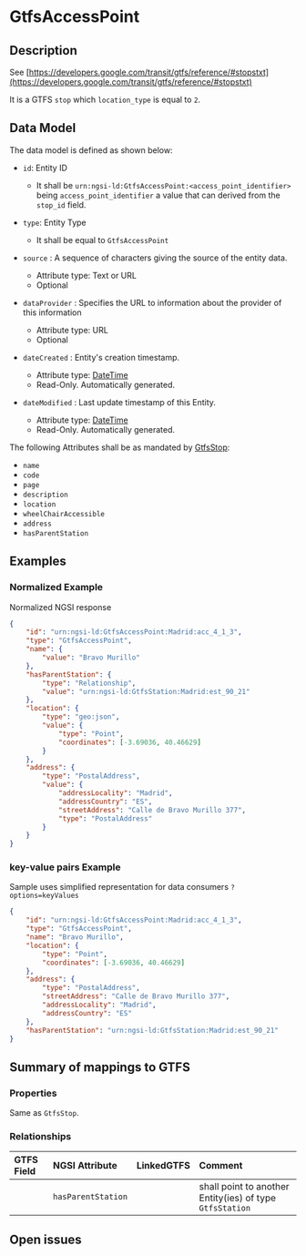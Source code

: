 # GtfsAccessPoint

## Description

See
[https://developers.google.com/transit/gtfs/reference/#stopstxt](https://developers.google.com/transit/gtfs/reference/#stopstxt)

It is a GTFS `stop` which `location_type` is equal to `2`.

## Data Model

The data model is defined as shown below:

-   `id`: Entity ID

    -   It shall be `urn:ngsi-ld:GtfsAccessPoint:<access_point_identifier>`
        being `access_point_identifier` a value that can derived from the
        `stop_id` field.

-   `type`: Entity Type

    -   It shall be equal to `GtfsAccessPoint`

-   `source` : A sequence of characters giving the source of the entity data.

    -   Attribute type: Text or URL
    -   Optional

-   `dataProvider` : Specifies the URL to information about the provider of this
    information

    -   Attribute type: URL
    -   Optional

-   `dateCreated` : Entity's creation timestamp.

    -   Attribute type: [DateTime](https://schema.org/DateTime)
    -   Read-Only. Automatically generated.

-   `dateModified` : Last update timestamp of this Entity.
    -   Attribute type: [DateTime](https://schema.org/DateTime)
    -   Read-Only. Automatically generated.

The following Attributes shall be as mandated by
[GtfsStop](../../GtfsStop/doc/spec.md):

-   `name`
-   `code`
-   `page`
-   `description`
-   `location`
-   `wheelChairAccessible`
-   `address`
-   `hasParentStation`

## Examples

### Normalized Example

Normalized NGSI response

```json
{
    "id": "urn:ngsi-ld:GtfsAccessPoint:Madrid:acc_4_1_3",
    "type": "GtfsAccessPoint",
    "name": {
        "value": "Bravo Murillo"
    },
    "hasParentStation": {
        "type": "Relationship",
        "value": "urn:ngsi-ld:GtfsStation:Madrid:est_90_21"
    },
    "location": {
        "type": "geo:json",
        "value": {
            "type": "Point",
            "coordinates": [-3.69036, 40.46629]
        }
    },
    "address": {
        "type": "PostalAddress",
        "value": {
            "addressLocality": "Madrid",
            "addressCountry": "ES",
            "streetAddress": "Calle de Bravo Murillo 377",
            "type": "PostalAddress"
        }
    }
}
```

### key-value pairs Example

Sample uses simplified representation for data consumers `?options=keyValues`

```json
{
    "id": "urn:ngsi-ld:GtfsAccessPoint:Madrid:acc_4_1_3",
    "type": "GtfsAccessPoint",
    "name": "Bravo Murillo",
    "location": {
        "type": "Point",
        "coordinates": [-3.69036, 40.46629]
    },
    "address": {
        "type": "PostalAddress",
        "streetAddress": "Calle de Bravo Murillo 377",
        "addressLocality": "Madrid",
        "addressCountry": "ES"
    },
    "hasParentStation": "urn:ngsi-ld:GtfsStation:Madrid:est_90_21"
}
```

## Summary of mappings to GTFS

### Properties

Same as `GtfsStop`.

### Relationships

| GTFS Field | NGSI Attribute     | LinkedGTFS | Comment                                                   |
| :--------- | :----------------- | :--------- | :-------------------------------------------------------- |
|            | `hasParentStation` |            | shall point to another Entity(ies) of type `GtfsStation` |

## Open issues
